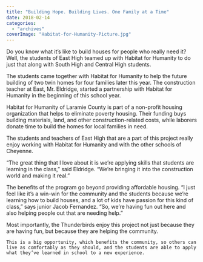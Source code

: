 ```yaml
---
title: "Building Hope. Building Lives. One Family at a Time"
date: 2018-02-14
categories: 
  - "archives"
coverImage: "Habitat-for-Humanity-Picture.jpg"
---
```


Do you know what it’s like to build houses for people who really need it? Well, the students of East High teamed up with Habitat for Humanity to do just that along with South High and Central High students.

The students came together with Habitat for Humanity to help the future building of two twin homes for four families later this year. The construction teacher at East, Mr. Eldridge, started a partnership with Habitat for Humanity in the beginning of this school year.

Habitat for Humanity of Laramie County is part of a non-profit housing organization that helps to eliminate poverty housing. Their funding buys building materials, land, and other construction-related costs, while laborers donate time to build the homes for local families in need.

The students and teachers of East High that are a part of this project really enjoy working with Habitat for Humanity and with the other schools of Cheyenne.

“The great thing that I love about it is we’re applying skills that students are learning in the class,” said Eldridge. “We’re bringing it into the construction world and making it real.”

The benefits of the program go beyond providing affordable housing. “I just feel like it’s a win-win for the community and the students because we’re learning how to build houses, and a lot of kids have passion for this kind of class,” says junior Jacob Fernandez. “So, we’re having fun out here and also helping people out that are needing help.”

Most importantly, the Thunderbirds enjoy this project not just because they are having fun, but because they are helping the community.

```
This is a big opportunity, which benefits the community, so others can live as comfortably as they should, and the students are able to apply what they’ve learned in school to a new experience.
```
